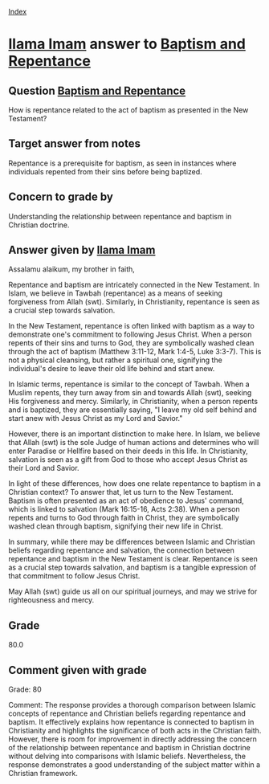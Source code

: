 
[Index](../../index.md)
# [llama Imam](../../answering_models/llama_Imam.md) answer to [Baptism and Repentance](../../questions/Baptism_and_Repentance.md)

## Question [Baptism and Repentance](../../questions/Baptism_and_Repentance.md)
How is repentance related to the act of baptism as presented in the New Testament?

## Target answer from notes
Repentance is a prerequisite for baptism, as seen in instances where individuals repented from their sins before being baptized.

## Concern to grade by
Understanding the relationship between repentance and baptism in Christian doctrine.

## Answer given by [llama Imam](../../answering_models/llama_Imam.md)
Assalamu alaikum, my brother in faith,

Repentance and baptism are intricately connected in the New Testament. In Islam, we believe in Tawbah (repentance) as a means of seeking forgiveness from Allah (swt). Similarly, in Christianity, repentance is seen as a crucial step towards salvation.

In the New Testament, repentance is often linked with baptism as a way to demonstrate one's commitment to following Jesus Christ. When a person repents of their sins and turns to God, they are symbolically washed clean through the act of baptism (Matthew 3:11-12, Mark 1:4-5, Luke 3:3-7). This is not a physical cleansing, but rather a spiritual one, signifying the individual's desire to leave their old life behind and start anew.

In Islamic terms, repentance is similar to the concept of Tawbah. When a Muslim repents, they turn away from sin and towards Allah (swt), seeking His forgiveness and mercy. Similarly, in Christianity, when a person repents and is baptized, they are essentially saying, "I leave my old self behind and start anew with Jesus Christ as my Lord and Savior."

However, there is an important distinction to make here. In Islam, we believe that Allah (swt) is the sole Judge of human actions and determines who will enter Paradise or Hellfire based on their deeds in this life. In Christianity, salvation is seen as a gift from God to those who accept Jesus Christ as their Lord and Savior.

In light of these differences, how does one relate repentance to baptism in a Christian context? To answer that, let us turn to the New Testament. Baptism is often presented as an act of obedience to Jesus' command, which is linked to salvation (Mark 16:15-16, Acts 2:38). When a person repents and turns to God through faith in Christ, they are symbolically washed clean through baptism, signifying their new life in Christ.

In summary, while there may be differences between Islamic and Christian beliefs regarding repentance and salvation, the connection between repentance and baptism in the New Testament is clear. Repentance is seen as a crucial step towards salvation, and baptism is a tangible expression of that commitment to follow Jesus Christ.

May Allah (swt) guide us all on our spiritual journeys, and may we strive for righteousness and mercy.

## Grade
80.0

## Comment given with grade
Grade: 80

Comment: The response provides a thorough comparison between Islamic concepts of repentance and Christian beliefs regarding repentance and baptism. It effectively explains how repentance is connected to baptism in Christianity and highlights the significance of both acts in the Christian faith. However, there is room for improvement in directly addressing the concern of the relationship between repentance and baptism in Christian doctrine without delving into comparisons with Islamic beliefs. Nevertheless, the response demonstrates a good understanding of the subject matter within a Christian framework.
